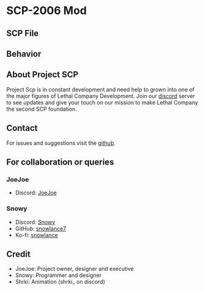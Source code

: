 # SCP-2006 Mod

## SCP File



## Behavior



## About Project SCP

Project Scp is in constant development and need help to grown into one of the major figures of Lethal Company Development. Join our [discord](https://discord.gg/X8S4wsxggb) server to see updates and give your touch on our mission to make Lethal Company the second SCP foundation.

## Contact

For issues and suggestions visit the [github](https://github.com/snowlance7/SCP2006).

## For collaboration or queries

### JoeJoe

- Discord: [JoeJoe](https://discord.com/users/167920913289838592)

### Snowy
- Discord: [Snowy](https://discord.com/users/327989194087727107)
- GitHub: [snowlance7](https://github.com/snowlance7)
- Ko-fi: [snowlance](https://ko-fi.com/snowlance)

## Credit

- JoeJoe: Project owner, designer and executive
- Snowy: Programmer and designer
- Shrki: Animation (shrki_ on discord)